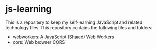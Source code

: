 js-learning
===========

This is a repository to keep my self-learning JavaScript and related technology files.
This repository contains the following files and folders:
- webworkers: A JavaScript (Shared) Web Workers
- cors: Web browser CORS 
